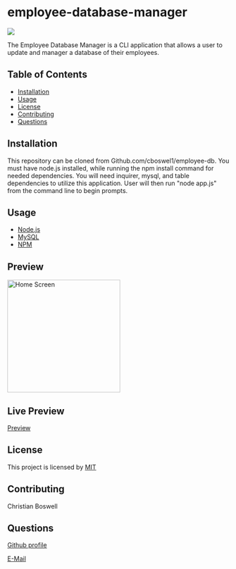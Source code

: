 # employee-database-manager 

![](https://img.shields.io/badge/license-MIT-yellow)


The Employee Database Manager is a CLI application that allows a user to update and manager a database of their employees. 


## Table of Contents 
  - [Installation](#installation)
  - [Usage](#usage)
  - [License](#license)
  - [Contributing](#contributing)
  - [Questions](#questions)


## Installation 
This repository can be cloned from Github.com/cboswel1/employee-db. You must have node.js installed, while running the npm install command for needed dependencies. You will need inquirer, mysql, and table dependencies to utilize this application. User will then run "node app.js" from the command line to begin prompts. 


## Usage
  - [Node.js](https://nodejs.org/en/)
  - [MySQL](https://www.mysql.com/)
  - [NPM](https://www.npmjs.com/)

## Preview 
<img src="" height="256" title="Home Screen">


## Live Preview 
[Preview](https://www.youtube.com/watch?v=P3ZBJI-OlN4)


## License
This project is licensed by [MIT](https://opensource.org/licenses/MIT)


## Contributing
Christian Boswell


## Questions

[Github profile](https://github.com/cboswel1)

[E-Mail](mailto:christianboswell86@gmail.com)
